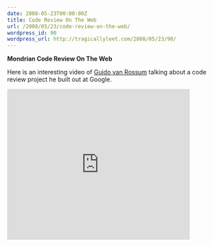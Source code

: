 ```yaml
---
date: 2008-05-23T00:00:00Z
title: Code Review On The Web
url: /2008/05/23/code-review-on-the-web/
wordpress_id: 90
wordpress_url: http://tragicallyleet.com/2008/05/23/90/
---
```


**Mondrian Code Review On The Web**

Here is an interesting video of [Guido van Rossum](http://www.python.org/~guido/) talking about a code review project he built out at Google.

<embed type="application/x-shockwave-flash" width="425" height="350" src="http://youtube.com/v/sMql3Di4Kgc"></embed>
